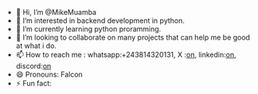 - 👋 Hi, I’m @MikeMuamba
- 👀 I’m interested in backend development in python.
- 🌱 I’m currently learning python proramming.
- 💞️ I’m looking to collaborate on many projects that can help me be good at what i do.
- 📫 How to reach me : whatsapp:+243814320131, X :[on](https://x.com/Mike_Muambam?t=roKKCx8DTZ4iAQaQcSvmYg&s=09),
linkedin:[on](https://www.linkedin.com/in/mike-muambam-017947283?utm_source=share&utm_campaign=share_via&utm_content=profile&utm_medium=android_app),
discord:[on](https://discord.com/invite/ZnPfx983)
- 😄 Pronouns: Falcon
- ⚡ Fun fact: 

<!---
MikeMuamba/MikeMuamba is a ✨ special ✨ repository because its `README.md` (this file) appears on your GitHub profile.
You can click the Preview link to take a look at your changes.
--->
